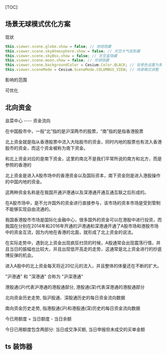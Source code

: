 [TOC]

## 场景无球模式优化方案

现状

```js
this.viewer.scene.globe.show = false; // 地球隐藏
this.viewer.scene.skyAtmosphere.show = false; // 天空大气层影藏
this.viewer.scene.skyBox.show = false; // 天空盒隐藏
this.viewer.scene.moon.show = false; // 月球隐藏
this.viewer.scene.backgroundColor = Cesium.Color.BLACK; // 背景色设置为黑色
this.viewer.sceneMode = Cesium.SceneMode.COLUMBUS_VIEW; // 场景模式调整
```

影响的范围

可优化



## 北向资金

韭菜中心 ---- 资金流向

在中国股市中，一般“北”指的是沪深两市的股票，“南”指的是指香港股票

北上资金就是指从香港股票中流入大陆股市的资金，同时内地的股票也有流入香港股市的资金，而这个资金被称为南下资金。

和北上资金对应的是南下资金，这里的南北不是我们平常所说的南方和北方，而是参照的香港的

北上资金是进入A股市场中的香港资金以及国际资本，南下资金则是进入港股操作的中国内地的资金。

这两种资金名称是在我国开通沪港通以及深港通开通互通互联之后形成的。

在A股市场中，是不允许国外的资金进行直接参与，该市场的资本市场是受到管制不能够实现自由流通的。

我国香港股市市场是国际化金融中心，很多国外的资金可以在港股中进行投资，而我国在分别在2014年和2016年开通的沪港通和深港通开通了A股市场和港股市场中的资金互流，因为内地在香港的北面，就形成了北上资金的说法。

在实际走势中，遇到北上资金出现疯狂扫货的时候，A股通常会出现震荡行情，并且当日的振幅也比较大，并且出现低开高走的走势，这通常是北上资金进行的抄底博反弹的机会。

进入A股中的北上资金每天将近20亿元的流入，并且整体的体量还在不断的扩大。



"沪港通" 和 "深港通" 合称为 "沪深港通"

港股通(沪)代表沪港通的港股通部分, 港股通(深)代表深港通的港股通部分

北向资金历史走势, 指沪股通、深股通历史的每日资金流向数据

南向资金历史走势, 指港股通(沪)和港股通(深)历史的每日资金流向数据

今已用额度 = 当日额度 - 当日余额

今日已用额度包含两部分: 当日成交净买额, 当日申报但未成交的买单金额



## ts 装饰器


